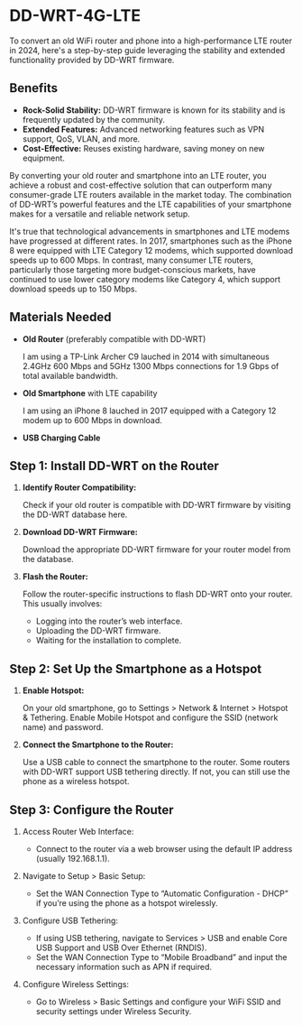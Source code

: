 # DD-WRT-4G-LTE

To convert an old WiFi router and phone into a high-performance LTE router in 2024, here's a step-by-step guide leveraging the stability and extended functionality provided by DD-WRT firmware.

## Benefits

- **Rock-Solid Stability:** DD-WRT firmware is known for its stability and is frequently updated by the community.
- **Extended Features:** Advanced networking features such as VPN support, QoS, VLAN, and more.
- **Cost-Effective:** Reuses existing hardware, saving money on new equipment.
 
By converting your old router and smartphone into an LTE router, you achieve a robust and cost-effective solution that can outperform many consumer-grade LTE routers available in the market today. The combination of DD-WRT’s powerful features and the LTE capabilities of your smartphone makes for a versatile and reliable network setup.

It's true that technological advancements in smartphones and LTE modems have progressed at different rates. In 2017, smartphones such as the iPhone 8 were equipped with LTE Category 12 modems, which supported download speeds up to 600 Mbps. In contrast, many consumer LTE routers, particularly those targeting more budget-conscious markets, have continued to use lower category modems like Category 4, which support download speeds up to 150 Mbps.

## Materials Needed

- **Old Router** (preferably compatible with DD-WRT)
  
  I am using a TP-Link Archer C9 lauched in 2014 with simultaneous 2.4GHz 600 Mbps and 5GHz 1300 Mbps connections for 1.9 Gbps of total available bandwidth.
  
- **Old Smartphone** with LTE capability
  
  I am using an iPhone 8 lauched in 2017 equipped with a Category 12 modem up to 600 Mbps in download.
  
- **USB Charging Cable**

## Step 1: Install DD-WRT on the Router

1. **Identify Router Compatibility:**
   
   Check if your old router is compatible with DD-WRT firmware by visiting the DD-WRT database here.

3. **Download DD-WRT Firmware:**
   
   Download the appropriate DD-WRT firmware for your router model from the database.

5. **Flash the Router:**

   Follow the router-specific instructions to flash DD-WRT onto your router. This usually involves:
    - Logging into the router’s web interface.
    - Uploading the DD-WRT firmware.
    - Waiting for the installation to complete.

## Step 2: Set Up the Smartphone as a Hotspot

  1. **Enable Hotspot:**

     On your old smartphone, go to Settings > Network & Internet > Hotspot & Tethering.
     Enable Mobile Hotspot and configure the SSID (network name) and password.

  2. **Connect the Smartphone to the Router:**

     Use a USB cable to connect the smartphone to the router. Some routers with DD-WRT support USB tethering directly. If not, you can still use the phone as a wireless hotspot.

## Step 3: Configure the Router
1. Access Router Web Interface:
   - Connect to the router via a web browser using the default IP address (usually 192.168.1.1).
   
3. Navigate to Setup > Basic Setup:
   - Set the WAN Connection Type to “Automatic Configuration - DHCP” if you’re using the phone as a hotspot wirelessly.
   
3. Configure USB Tethering:
   - If using USB tethering, navigate to Services > USB and enable Core USB Support and USB Over Ethernet (RNDIS).
   - Set the WAN Connection Type to “Mobile Broadband” and input the necessary information such as APN if required.
   
5. Configure Wireless Settings:
   - Go to Wireless > Basic Settings and configure your WiFi SSID and security settings under Wireless Security.

